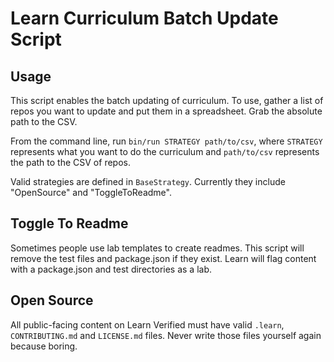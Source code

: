# Learn Curriculum Batch Update Script

## Usage
This script enables the batch updating of curriculum. To use, gather a list
of repos you want to update and put them in a spreadsheet. Grab the
absolute path to the CSV.

From the command line, run `bin/run STRATEGY path/to/csv`, where `STRATEGY`
represents what you want to do the curriculum and `path/to/csv` represents
the path to the CSV of repos.

Valid strategies are defined in `BaseStrategy`. Currently they include
"OpenSource" and "ToggleToReadme".


## Toggle To Readme

Sometimes people use lab templates to create readmes. This script will
remove the test files and package.json if they exist. Learn will flag
content with a package.json and test directories as a lab.


## Open Source

All public-facing content on Learn Verified must have valid `.learn`, `CONTRIBUTING.md` and `LICENSE.md` files. Never write those files yourself again because boring. 


